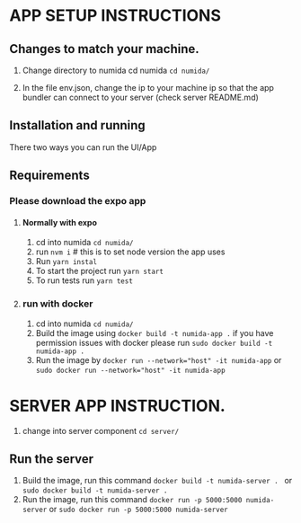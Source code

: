 # APP SETUP INSTRUCTIONS

## Changes to match your machine.

1. Change directory to numida cd numida `cd numida/`

2. In the file env.json, change the ip to your machine ip so that the app bundler can connect to your server (check server README.md)

## Installation and running

There two ways you can run the UI/App

## Requirements

### Please download the expo app

1. #### Normally with expo

   1. cd into numida `cd numida/`
   2. run `nvm i` # this is to set node version the app uses
   3. Run `yarn instal`
   4. To start the project run `yarn start`
   5. To run tests run `yarn test`

2. ### run with docker
   1. cd into numida `cd numida/`
   2. Build the image using `docker build -t numida-app .` if you have permission issues with docker please run `sudo docker build -t numida-app .`
   3. Run the image by `docker run --network="host" -it numida-app` or `sudo docker run --network="host" -it numida-app`

# SERVER APP INSTRUCTION.

1. change into server component `cd server/`

## Run the server

1. Build the image, run this command `docker build -t numida-server . ` or `sudo docker build -t numida-server . `
2. Run the image, run this command `docker run -p 5000:5000 numida-server` or `sudo docker run -p 5000:5000 numida-server`
